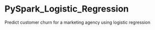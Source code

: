 # PySpark_Logistic_Regression
Predict customer churn for a marketing agency using logistic regression 
